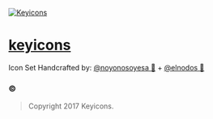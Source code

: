 [<img src="http://keyicons.com/public/img/logo_keyicons.png" alt="Keyicons">](http://keyicons.com)

# [keyicons](http://keyicons.com)

Icon Set  Handcrafted by:  [@noyonosoyesa 💊](https://twitter.com/Noyonosoyesa) + [@elnodos 🍫](https://twitter.com/elnodos/)

### ©
> Copyright 2017 Keyicons.
